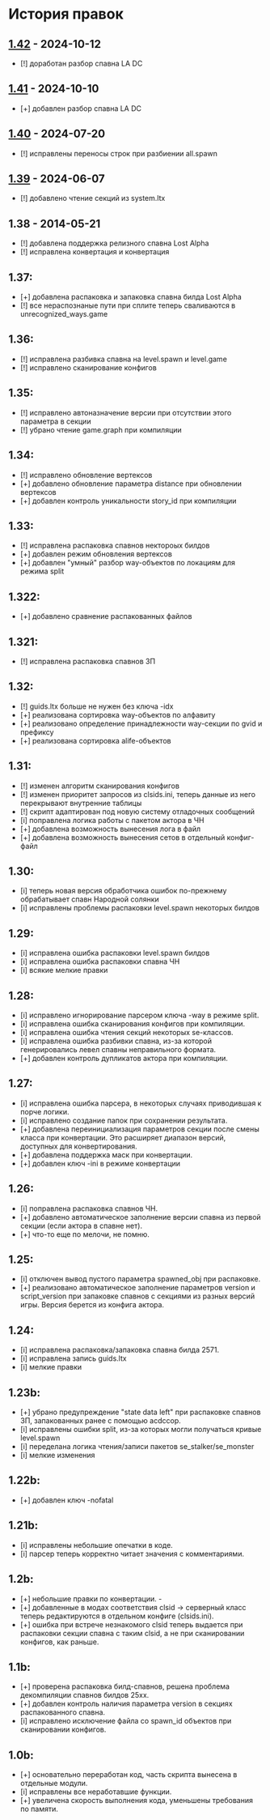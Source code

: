 # История правок

## [1.42] - 2024-10-12
 - [!] доработан разбор спавна LA DC

## [1.41] - 2024-10-10
 - [+] добавлен разбор спавна LA DC

## [1.40] - 2024-07-20
 - [!] исправлены переносы строк при разбиении all.spawn

## [1.39] - 2024-06-07
 - [!] добавлено чтение секций из system.ltx

## 1.38 - 2014-05-21
 - [!] добавлена поддержка релизного спавна Lost Alpha
 - [!] исправлена конвертация и конвертация

## 1.37:
 - [+] добавлена распаковка и запаковка спавна билда Lost Alpha
 - [!] все нераспознаные пути при сплите теперь сваливаются в unrecognized_ways.game

## 1.36:
 - [!] исправлена разбивка спавна на level.spawn и level.game
 - [!] исправлено сканирование конфигов

## 1.35:
 - [!] исправлено автоназначение версии при отсутствии этого параметра в секции
 - [!] убрано чтение game.graph при компиляции

## 1.34:
 - [!] исправлено обновление вертексов
 - [+] добавлено обновление параметра distance при обновлении вертексов
 - [+] добавлен контроль уникальности story_id при компиляции

## 1.33:
 - [!] исправлена распаковка спавнов нектороых билдов
 - [+] добавлен режим обновления вертексов
 - [+] добавлен "умный" разбор way-объектов по локациям для режима split

## 1.322:
 - [+] добавлено сравнение распакованных файлов

## 1.321:
 - [!] исправлена распаковка спавнов ЗП

## 1.32:
 - [!] guids.ltx больше не нужен без ключа -idx
 - [+] реализована сортировка way-объектов по алфавиту
 - [+] реализовано определение принадлежности way-секции по gvid и префиксу
 - [+] реализована сортировка alife-объектов

## 1.31:
 - [!] изменен алгоритм сканирования конфигов
 - [!] изменен приоритет запросов из clsids.ini, теперь данные из него перекрывают внутренние таблицы
 - [!] скрипт адаптирован под новую систему отладочных сообщений
 - [i] поправлена логика работы с пакетом актора в ЧН
 - [+] добавлена возможность вынесения лога в файл
 - [+] добавлена возможность вынесения сетов в отдельный конфиг-файл

## 1.30:
 - [i] теперь новая версия обработчика ошибок по-прежнему обрабатывает спавн Народной солянки
 - [i] исправлены проблемы распаковки level.spawn некоторых билдов

## 1.29:
 - [i] исправлена ошибка распаковки level.spawn билдов
 - [i] исправлена ошибка распаковки спавна ЧН
 - [i] всякие мелкие правки

## 1.28:
 - [i] исправлено игнорирование парсером ключа -way в режиме split.
 - [i] исправлена ошибка сканирования конфигов при компиляции.
 - [i] исправлена ошибка чтения секций некоторых se-классов.
 - [i] исправлена ошибка разбивки спавна, из-за которой генерировались левел спавны неправильного формата.
 - [+] добавлен контроль дупликатов актора при компиляции.

## 1.27:
 - [i] исправлена ошибка парсера, в некоторых случаях приводившая к порче логики.
 - [i] исправлено создание папок при сохранении результата.
 - [+] добавлена переинициализация параметров секции после смены класса при конвертации. Это расширяет диапазон версий, доступных для конвертирования.
 - [+] добавлена поддержка маск при конвертации.
 - [+] добавлен ключ -ini в режиме конвертации

## 1.26:
 - [i] поправлена распаковка спавнов ЧН.
 - [+] добавлено автоматическое заполнение версии спавна из первой секции (если актора в спавне нет).
 - [+] что-то еще по мелочи, не помню.

## 1.25:
 - [i] отключен вывод пустого параметра spawned_obj при распаковке.
 - [+] реализовано автоматическое заполнение параметров version и script_version при запаковке спавнов с секциями из разных версий игры. Версия берется из конфига актора.

## 1.24:
 - [i] исправлена распаковка/запаковка спавна билда 2571.
 - [i] исправлена запись guids.ltx
 - [i] мелкие правки

## 1.23b:
 - [+] убрано предупреждение "state data left" при распаковке спавнов ЗП, запакованных ранее с помощью acdccop.
 - [i] исправлены ошибки split, из-за которых могли получаться кривые level.spawn
 - [i] переделана логика чтения/записи пакетов se_stalker/se_monster
 - [i] мелкие изменения

## 1.22b:
 - [+] добавлен ключ -nofatal

## 1.21b:
 - [i] исправлены небольшие опечатки в коде.
 - [i] парсер теперь корректно читает значения с комментариями.

## 1.2b:
 - [+] небольшие правки по конвертации. - 
 - [+] добавленные в модах соответствия clsid -> серверный класс теперь редактируются в отдельном конфиге (clsids.ini).
 - [+] ошибка при встрече незнакомого clsid теперь выдается при распаковки секции спавна с таким clsid, а не при сканировании конфигов, как раньше.

## 1.1b:
 - [+] проверена распаковка билд-спавнов, решена проблема декомпиляции спавнов билдов 25хх.
 - [+] добавлен контроль наличия параметра version в секциях распакованного спавна.
 - [i] исправлено исключение файла со spawn_id объектов при сканировании конфигов.

## 1.0b:
 - [+] основательно переработан код, часть скрипта вынесена в отдельные модули.
 - [i] исправлены все неработавшие функции.
 - [+] увеличена скорость выполнения кода, уменьшены требования по памяти.

[1.42]: https://github.com/abramcumner/universal_acdc/compare/1.41...1.42
[1.41]: https://github.com/abramcumner/universal_acdc/compare/1.40...1.41
[1.40]: https://github.com/abramcumner/universal_acdc/compare/1.39...1.40
[1.39]: https://github.com/abramcumner/universal_acdc/compare/1.38...1.39